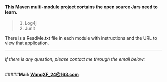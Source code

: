 #### This Maven multi-module project contains the open source Jars need to learn.
> 
>1. Log4j
>2. Junit

There is a ReadMe.txt file in each module with instructions 
and the URL to view that application.

*****
###### If there is any question, please contact me through the email below:
#####**Mail: <WangXF_24@163.com>**
